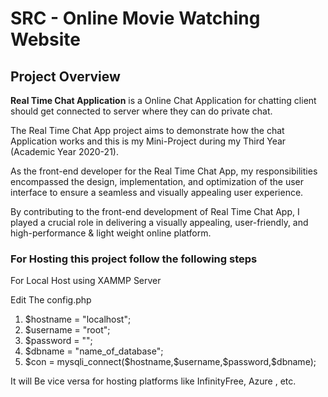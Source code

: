 <h1>SRC - Online Movie Watching Website</h1>

<h2>Project Overview</h2>

<p class="paragraph gap">
<b>Real Time Chat Application</b> is a Online Chat Application for chatting
client should get connected to server where they can do
private chat.

</p>

<p class="paragraph gap">
The Real Time Chat App project aims to demonstrate how the chat Application works
and this is my Mini-Project during my Third Year (Academic Year 2020-21). 
</p>

<p class="paragraph gap">As the front-end developer for the Real Time Chat App, my
responsibilities
encompassed the design, implementation, and optimization of the user interface to ensure a
seamless and visually appealing user experience.
</p>

<p class="paragraph gap">By contributing to the front-end development of Real Time Chat App,
I played a
crucial role in delivering a visually appealing, user-friendly, and high-performance & light weight online
platform.</p>

<h3>For Hosting this project follow the following steps</h3>

<p>For Local Host using XAMMP Server </p>
<p>Edit The config.php </p>
<ol>
<li>$hostname = "localhost"; </li>
<li>$username = "root"; </li>
<li>$password = ""; </li>
<li>$dbname = "name_of_database"; </li>
<li>$con = mysqli_connect($hostname,$username,$password,$dbname); </li>
</ol>

<p>It will Be vice versa for hosting platforms like InfinityFree, Azure , etc.</p>
